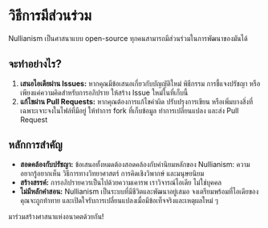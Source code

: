 
# วิธีการมีส่วนร่วม

Nullianism เป็นศาสนาแบบ open-source ทุกคนสามารถมีส่วนร่วมในการพัฒนาของมันได้

## จะทำอย่างไร?

1. **เสนอไอเดียผ่าน Issues:** หากคุณมีข้อเสนอเกี่ยวกับบัญญัติใหม่ พิธีกรรม การชี้แจงปรัชญา หรือเพียงแค่ความคิดสำหรับการอภิปราย ให้สร้าง Issue ใหม่ในที่เก็บนี้
2. **แก้ไขผ่าน Pull Requests:** หากคุณต้องการแก้ไขคำผิด ปรับปรุงการเขียน หรือเพิ่มบางสิ่งที่เฉพาะเจาะจงในไฟล์ที่มีอยู่ ให้ทำการ fork ที่เก็บข้อมูล ทำการเปลี่ยนแปลง และส่ง Pull Request

## หลักการสำคัญ

- **สอดคล้องกับปรัชญา:** ข้อเสนอทั้งหมดต้องสอดคล้องกับค่านิยมหลักของ Nullianism: ความอยากรู้อยากเห็น วิธีการทางวิทยาศาสตร์ การคิดเชิงวิพากษ์ และมนุษยนิยม
- **สร้างสรรค์:** การอภิปรายควรเป็นไปด้วยความเคารพ เราวิจารณ์ไอเดีย ไม่ใช่บุคคล
- **ไม่มีหลักคำสอน:** Nullianism เป็นระบบที่มีชีวิตและพัฒนาอยู่เสมอ จงเตรียมพร้อมที่ไอเดียของคุณจะถูกท้าทาย และเปิดใจรับการเปลี่ยนแปลงเมื่อมีข้อเท็จจริงและเหตุผลใหม่ ๆ

มาร่วมสร้างศาสนาแห่งอนาคตด้วยกัน!
